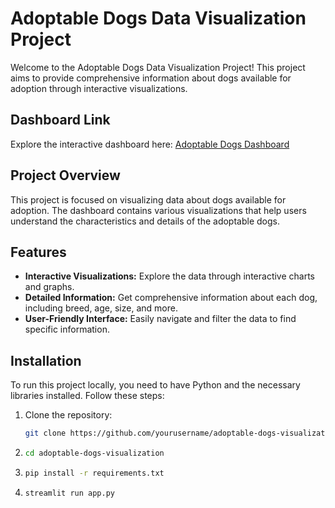 # Adoptable Dogs Data Visualization Project

Welcome to the Adoptable Dogs Data Visualization Project! This project aims to provide comprehensive information about dogs available for adoption through interactive visualizations.

## Dashboard Link

Explore the interactive dashboard here: [Adoptable Dogs Dashboard](https://adoptabledogs-5zklqvwbdapbiry5fn4tkg.streamlit.app/)

## Project Overview

This project is focused on visualizing data about dogs available for adoption. The dashboard contains various visualizations that help users understand the characteristics and details of the adoptable dogs.

## Features

- **Interactive Visualizations:** Explore the data through interactive charts and graphs.
- **Detailed Information:** Get comprehensive information about each dog, including breed, age, size, and more.
- **User-Friendly Interface:** Easily navigate and filter the data to find specific information.

## Installation

To run this project locally, you need to have Python and the necessary libraries installed. Follow these steps:

1. Clone the repository:
   ```bash
   git clone https://github.com/yourusername/adoptable-dogs-visualization.git
2. ```bash
   cd adoptable-dogs-visualization
3. ```bash
   pip install -r requirements.txt
4. ```bash
   streamlit run app.py
